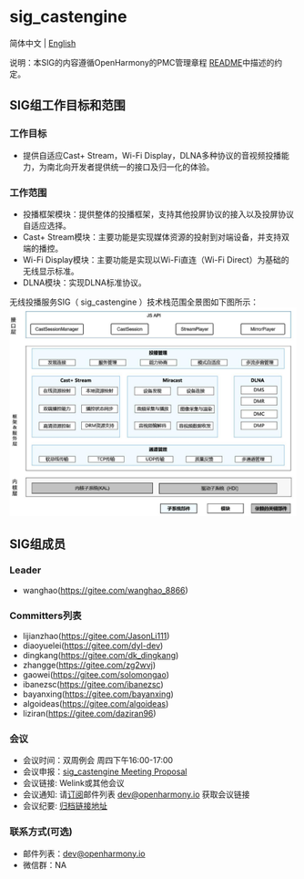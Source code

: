 # sig_castengine
简体中文 | [English](./sig_castengine.md)

说明：本SIG的内容遵循OpenHarmony的PMC管理章程 [README](/zh/pmc.md)中描述的约定。

## SIG组工作目标和范围

### 工作目标
- 提供自适应Cast+ Stream，Wi-Fi Display，DLNA多种协议的音视频投播能力，为南北向开发者提供统一的接口及归一化的体验。

### 工作范围
- 投播框架模块：提供整体的投播框架，支持其他投屏协议的接入以及投屏协议自适应选择。
- Cast+ Stream模块：主要功能是实现媒体资源的投射到对端设备，并支持双端的播控。
- Wi-Fi Display模块：主要功能是实现以Wi-Fi直连（Wi-Fi Direct）为基础的无线显示标准。
- DLNA模块：实现DLNA标准协议。

无线投播服务SIG（ sig_castengine ）技术栈范围全景图如下图所示：
![OpenHarmony文档概览](figures/castengine_overview.png)

## SIG组成员

### Leader
- wanghao(https://gitee.com/wanghao_8866)

### Committers列表
- lijianzhao(https://gitee.com/JasonLi111)
- diaoyuelei(https://gitee.com/dyl-dev)
- dingkang(https://gitee.com/dk_dingkang)
- zhangge(https://gitee.com/zg2wvj)
- gaowei(https://gitee.com/solomongao)
- ibanezsc(https://gitee.com/ibanezsc)
- bayanxing(https://gitee.com/bayanxing)
- algoideas(https://gitee.com/algoideas)
- liziran(https://gitee.com/daziran96)

### 会议
 - 会议时间：双周例会 周四下午16:00-17:00
 - 会议申报：[sig_castengine Meeting Proposal](https://docs.qingque.cn/s/home/eZQC8DnY-lAvzY81PB4Kd-Ehk?identityId=1yOkXOqnIUl)
 - 会议链接: Welink或其他会议
 - 会议通知: 请[订阅](https://lists.openatom.io/postorius/lists/dev.openharmony.io)邮件列表 dev@openharmony.io 获取会议链接
 - 会议纪要: [归档链接地址](https://gitee.com/openharmony-sig/sig-content)

### 联系方式(可选)

- 邮件列表：dev@openharmony.io
- 微信群：NA
